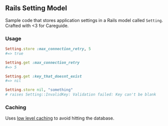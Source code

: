 ## Rails Setting Model

Sample code that stores application settings in a Rails model called `Setting`. Crafted with <3 for Careguide.

### Usage

```ruby
Setting.store :max_connection_retry, 5
#=> true

Setting.get :max_connection_retry
#=> 5

Setting.get :key_that_doesnt_exist
#=> nil

Setting.store nil, "something"
# raises Setting::InvalidKey: Validation failed: Key can't be blank
```

### Caching

Uses [low level caching](http://edgeguides.rubyonrails.org/caching_with_rails.html#low-level-caching) to avoid hitting the database.

